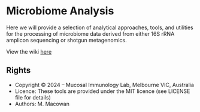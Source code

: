 # Microbiome Analysis

Here we will provide a selection of analytical approaches, tools, and utilities for the processing of microbiome data derived from either 16S rRNA amplicon sequencing or shotgun metagenomics.

View the wiki [here](https://github.com/mucosal-immunology-lab/microbiome-analysis/wiki)

## Rights

* Copyright &copy; 2024 &ndash; Mucosal Immunology Lab, Melbourne VIC, Australia
* Licence: These tools are provided under the MIT licence (see LICENSE file for details)
* Authors: M. Macowan
